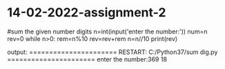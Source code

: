 # 14-02-2022-assignment-2
#sum the given number digits
n=int(input('enter the number:'))
num=n
rev=0
while n>0:
    rem=n%10
    rev=rev+rem
    n=n//10
print(rev)


output:
====================== RESTART: C:/Python37/sum dig.py ======================
enter the number:369
18
>>> 
